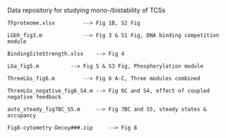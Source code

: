 Data repository for studying mono-/bistability of TCSs 

	TFproteome.xlsx 		--> Fig 1B, S2 Fig
	
	LGbh_fig3.m 			--> Fig 3 & S1 Fig, DNA binding competition module
	
	BindingSiteStrength.xlsx 	--> Fig 4
	
	LGa_fig5.m 			--> Fig 5 & S3 Fig, Phosphorylation module
	
	ThreeLGs_fig6.m			--> Fig 6 A-C, Three modules combined
	
	ThreeLGs_negative_fig6_S4.m	--> Fig 6C and S4, effect of coupled negative feedback
	
	auto_steady_fig7BC_S5.m 	--> Fig 7BC and S5, steady states & occupancy 
	
	Fig8-cytometry-Decoy###.zip 	--> Fig 8
	
